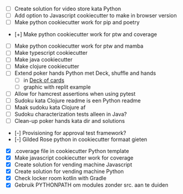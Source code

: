 - [ ] Create solution for video store kata Python
- [ ] Add option to Javascript cookiecutter to make in browser version
- [ ] Make python cookiecutter work for pip and poetry
- [+] Make python cookiecutter work for ptw and coverage
- [ ] Make python cookiecutter work for ptw and mamba
- [ ] Make typescript cookiecutter
- [ ] Make java cookiecutter
- [ ] Make clojure cookiecutter
- [ ] Extend poker hands Python met Deck, shuffle and hands
  - [ ] in [Deck of cards](https://realpython.com/python-type-checking/)
  - [ ] graphic with replit example
- [ ] Allow for hamcrest assertions when using pytest
- [ ] Sudoku kata Clojure readme is een Python readme
- [ ] Maak sudoku kata Clojure af
- [ ] Sudoku characterization tests alleen in Java?
- [ ] Clean-up poker hands kata dir and solutions
- [-] Provisioning for approval test framework?
- [-] Gilded Rose python in cookiecutter formaat gieten
- [X] .coverage file in cookiecutter Python template
- [X] Make javascript cookiecutter work for coverage
- [X] Create solution for vending machine Javascript
- [X] Create solution for vending machine Python
- [X] Check locker room kotlin with Gradle
- [X] Gebruik PYTHONPATH om modules zonder src. aan te duiden
